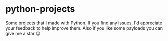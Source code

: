 # python-projects
Some projects that I made with Python.  If you find any issues, I'd appreciate your feedback to help improve them. Also if you like some payloads you can give me a star 😉
